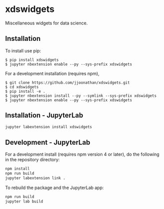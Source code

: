 xdswidgets
===============================

Miscellaneous widgets for data science.

Installation
------------

To install use pip:

    $ pip install xdswidgets
    $ jupyter nbextension enable --py --sys-prefix xdswidgets


For a development installation (requires npm),

    $ git clone https://github.com/jjoonathan/xdswidgets.git
    $ cd xdswidgets
    $ pip install -e .
    $ jupyter nbextension install --py --symlink --sys-prefix xdswidgets
    $ jupyter nbextension enable --py --sys-prefix xdswidgets

## Installation - JupyterLab

```bash
jupyter labextension install xdswidgets
```

## Development - JupyterLab

For a development install (requires npm version 4 or later), do the following in the repository directory:

```bash
npm install
npm run build
jupyter labextension link .
```

To rebuild the package and the JupyterLab app:

```bash
npm run build
jupyter lab build
```
